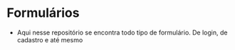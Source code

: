 # Formulários
* Aqui nesse repositório se encontra todo tipo de formulário. De login, de cadastro e até mesmo 
